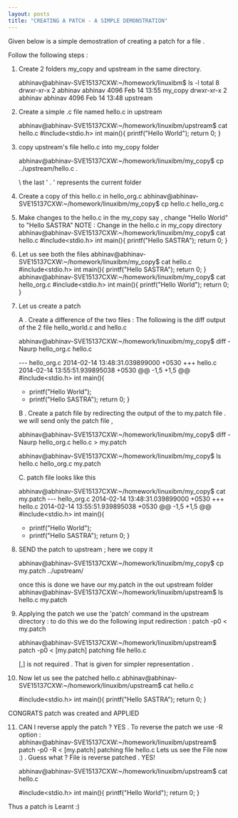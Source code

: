 ```yaml
---
layout: posts
title: "CREATING A PATCH - A SIMPLE DEMONSTRATION"
---
```

Given below is a simple demostration of creating a patch for a file .

Follow the following steps :


1. Create 2 folders my_copy and upstream in the same directory.

	abhinav@abhinav-SVE15137CXW:~/homework/linuxibm$ ls -l
	total 8
	drwxr-xr-x 2 abhinav abhinav 4096 Feb 14 13:55 my_copy
	drwxr-xr-x 2 abhinav abhinav 4096 Feb 14 13:48 upstream


2. Create a simple .c file named hello.c in upstream

	abhinav@abhinav-SVE15137CXW:~/homework/linuxibm/upstream$ cat hello.c
	#include<stdio.h>
	int main(){
		printf("Hello World");
		return 0;
	}

3. copy upstream's file hello.c into my_copy folder
	
	abhinav@abhinav-SVE15137CXW:~/homework/linuxibm/my_copy$ cp ../upstream/hello.c .	
	
	\\	the last ' . ' represents the current folder 

4. Create a copy of this hello.c in hello_org.c 
	abhinav@abhinav-SVE15137CXW:~/homework/linuxibm/my_copy$ cp hello.c hello_org.c

5. Make changes to the hello.c in the my_copy say , change "Hello World" to  "Hello SASTRA"
   NOTE :  Change in the hello.c in my_copy directory
	abhinav@abhinav-SVE15137CXW:~/homework/linuxibm/my_copy$ cat hello.c
	#include<stdio.h>
	int main(){
		printf("Hello SASTRA");
		return 0;
	}
6. Let us see both the files
	abhinav@abhinav-SVE15137CXW:~/homework/linuxibm/my_copy$ cat hello.c
	#include<stdio.h>
	int main(){
		printf("Hello SASTRA");
		return 0;
	}
	abhinav@abhinav-SVE15137CXW:~/homework/linuxibm/my_copy$ cat hello_org.c
	#include<stdio.h>
	int main(){
		printf("Hello World");
		return 0;
	}
7. Let us create a patch

   A .  Create a difference of the two files : 
	The following is the diff output of the 2 file hello_world.c and hello.c
 
	abhinav@abhinav-SVE15137CXW:~/homework/linuxibm/my_copy$ diff -Naurp hello_org.c hello.c
	
	--- hello_org.c	2014-02-14 13:48:31.039899000 +0530
	+++ hello.c	2014-02-14 13:55:51.939895038 +0530
	@@ -1,5 +1,5 @@
	 #include<stdio.h>
	 int main(){
	-	printf("Hello World");
	+	printf("Hello SASTRA");
	 	return 0;
	 }

   B .  Create a patch file by redirecting the output of the  to my.patch file  .  we will send only the patch file ,

	abhinav@abhinav-SVE15137CXW:~/homework/linuxibm/my_copy$ diff -Naurp hello_org.c hello.c > my.patch
	
	abhinav@abhinav-SVE15137CXW:~/homework/linuxibm/my_copy$ ls
	hello.c  hello_org.c  my.patch

   
   C. patch file looks like this 

	abhinav@abhinav-SVE15137CXW:~/homework/linuxibm/my_copy$ cat my.patch
	--- hello_org.c	2014-02-14 13:48:31.039899000 +0530
	+++ hello.c	2014-02-14 13:55:51.939895038 +0530
	@@ -1,5 +1,5 @@
	 #include<stdio.h>
	 int main(){
	-	printf("Hello World");
	+	printf("Hello SASTRA");
	 	return 0;
	 }
8. SEND the patch to upstream ; here we copy it 

	abhinav@abhinav-SVE15137CXW:~/homework/linuxibm/my_copy$ cp my.patch ../upstream/

	once this is done we have our my.patch in the out upstream folder
	abhinav@abhinav-SVE15137CXW:~/homework/linuxibm/upstream$ ls
	hello.c  my.patch

	


9. Applying the patch we use the 'patch' command in the upstream directory : 
	to do this we do the following input redirection : 
		patch -p0 < my.patch

	abhinav@abhinav-SVE15137CXW:~/homework/linuxibm/upstream$ patch -p0 < [my.patch]
	patching file hello.c
	
	 [,] is not required . That is given for simpler representation .

10. Now let us see the patched hello.c
	abhinav@abhinav-SVE15137CXW:~/homework/linuxibm/upstream$ cat hello.c
	
	#include<stdio.h>
	int main(){
		printf("Hello SASTRA");
		return 0;
	}

CONGRATS patch was created and APPLIED

11. CAN I reverse apply the patch ? YES .
  To reverse the patch we use -R option :	
	abhinav@abhinav-SVE15137CXW:~/homework/linuxibm/upstream$ patch -p0 -R  < [my.patch]
	patching file hello.c
  Lets us see the File now  :) .  Guess what ? File is reverse patched . YES!

	abhinav@abhinav-SVE15137CXW:~/homework/linuxibm/upstream$ cat hello.c
	
	#include<stdio.h>
	int main(){
		printf("Hello World");
		return 0;
	}
	
Thus a patch is Learnt :)



